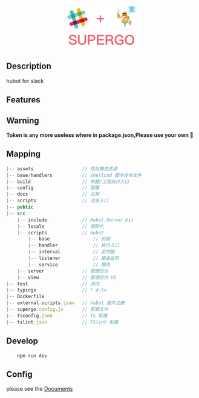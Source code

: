<p align="center">
    <img src="./assets/logo.png"/>
</p>

## Description
hubot for slack

## Features

## Warning
**Token is any more useless where in package.json,Please use your own 🤪**

## Mapping
```js
|-- assets                  // 项目静态资源
|-- base/handlers           // shellcmd 脚本命令文件
|-- build                   // 构建/工程执行入口
|-- config                  // 配置
|-- docs                    // 文档
|-- scripts                 // 注册入口
|-- public
|-- src       
    |-- include             // Hubot-Server Kit
    |-- locale              // 国际化
    |-- scripts             // Hubot
        |-- base                // 封装
        |-- handler             // 执行入口
        |-- interval            // 定时器
        |-- listener            // 路由监听
        |-- service             // 服务
    |-- server              // 管理后台
    |-- view                // 管理后台 UI
|-- test                    // 测试
|-- typings                 // *.d.ts
|-- Dockerfile                    
|-- external-scripts.json   // hubot 插件注册
|-- supergo.config.js       // 配置文件
|-- tsconfig.json           // TS 配置
|-- tslint.json             // TSlint 配置
```

## Develop
```shell
    npm run dev
```

## Config
please see the [Documents](./config/README.md)
